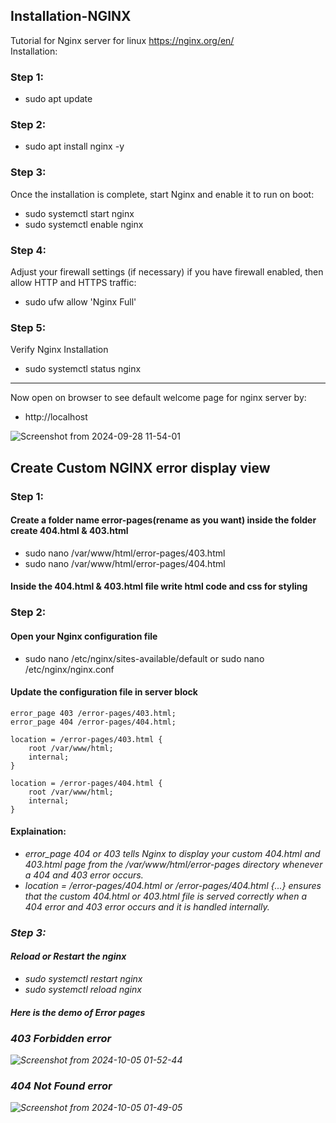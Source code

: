 ## Installation-NGINX 
Tutorial for Nginx server for linux https://nginx.org/en/
<br>
Installation:
### Step 1:
* sudo apt update
### Step 2:
* sudo apt install nginx -y
### Step 3:
Once the installation is complete, start Nginx and enable it to run on boot:
<br>
* sudo systemctl start nginx
* sudo systemctl enable nginx
### Step 4:
Adjust your firewall settings (if necessary)
if you have firewall enabled, then allow HTTP and HTTPS traffic:
<br>
* sudo ufw allow 'Nginx Full'
### Step 5:
Verify Nginx Installation
<br>
* sudo systemctl status nginx
**************************************
Now open on browser to see default welcome page for nginx server by:
<br>
* http://localhost

![Screenshot from 2024-09-28 11-54-01](https://github.com/user-attachments/assets/d5102388-1038-4cad-bbe2-41abbe890898)

## Create Custom NGINX error display view

### Step 1:
#### Create a folder name error-pages(rename as you want) inside the folder create 404.html & 403.html
* sudo nano /var/www/html/error-pages/403.html
* sudo nano /var/www/html/error-pages/404.html
#### Inside the 404.html & 403.html file write html code and css for styling

### Step 2:
#### Open your Nginx configuration file
* sudo nano /etc/nginx/sites-available/default or sudo nano /etc/nginx/nginx.conf
#### Update the configuration file in server block

    error_page 403 /error-pages/403.html;
    error_page 404 /error-pages/404.html;

    location = /error-pages/403.html {
        root /var/www/html;
        internal;
    }

    location = /error-pages/404.html {
        root /var/www/html;
        internal;
    }
#### Explaination:
* <i>error_page 404 or 403<i> tells Nginx to display your custom 404.html and 403.html page from the <i>/var/www/html/error-pages<i> directory whenever a 404 and 403 error occurs.
* <i>location = /error-pages/404.html or /error-pages/404.html {...} ensures that the custom 404.html or 403.html file is served correctly when a 404 error and 403 error occurs and it is handled internally.
### Step 3:
#### Reload or Restart the nginx
* sudo systemctl restart nginx
* sudo systemctl reload nginx
#### Here is the demo of Error pages
### 403 Forbidden error
![Screenshot from 2024-10-05 01-52-44](https://github.com/user-attachments/assets/79859f90-d529-4039-a289-091eb75c3f3a)

### 404 Not Found error
![Screenshot from 2024-10-05 01-49-05](https://github.com/user-attachments/assets/b1c7ac16-aa1d-4dac-8e25-94e1620194ea)

